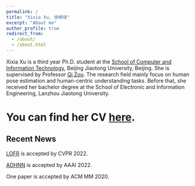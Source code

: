 ```yaml
---
permalink: /
title: "Xixia Xu, 徐稀侠"
excerpt: "About me"
author_profile: true
redirect_from: 
  - /about/
  - /about.html
---
```


Xixia Xu is a third year Ph.D. student at the [School of Computer and Information Technology](http://scit.bjtu.edu.cn/), Beijing Jiaotong University, Beijing. She is supervised by Professor [Qi Zou](http://faculty.bjtu.edu.cn/7922). The research field mainly focus on human pose estimation and human-centric understanding tasks.
Before that, she received her bachelor degree at the School of Electronic and Information Engineering, Lanzhou Jiaotong University.
# You can find her CV [here](/files/cv_resume.pdf).

Recent News
------------------------

[LOFR](/_publications/papers/LOFR.pdf) is accepted by CVPR 2022.

[ADHNN](/_publications/papers/AHNN.pdf) is accepted by AAAI 2022. 

One paper is accepted by ACM MM 2020.
